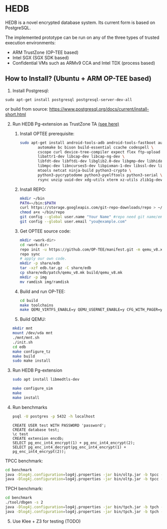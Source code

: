 # HEDB

HEDB is a novel encrypted database system. Its current form is based on PostgreSQL.

The implemented prototype can be run on any of the three types of trusted execution environments:
- ARM TrustZone (OP-TEE based)
- Intel SGX (SGX SDK based)
- Confidential VMs such as ARMv9 CCA and Intel TDX (process based)

## How to Install? (Ubuntu + ARM OP-TEE based)

1. Install Postgresql:

```shell
sudo apt-get install postgresql postgresql-server-dev-all
```
or build from source: https://www.postgresql.org/docs/current/install-short.html

2. Run HEDB Pg-extension as TrustZone TA  [(see here)]( https://optee.readthedocs.io/en/latest/building/gits/build.html)

  
   1. Install OPTEE prerequisite:

      ```bash
      sudo apt-get install android-tools-adb android-tools-fastboot autoconf \
              automake bc bison build-essential ccache codespell \
              cscope curl device-tree-compiler expect flex ftp-upload gdisk iasl \
              libattr1-dev libcap-dev libcap-ng-dev \
              libfdt-dev libftdi-dev libglib2.0-dev libgmp-dev libhidapi-dev \
              libmpc-dev libncurses5-dev libpixman-1-dev libssl-dev libtool make \
              mtools netcat ninja-build python3-crypto \
              python3-pycryptodome python3-pyelftools python3-serial \
              rsync unzip uuid-dev xdg-utils xterm xz-utils zlib1g-dev
      ```

   2. Install REPO:

      ```bash
      mkdir ~/bin
      PATH=~/bin:$PATH
      curl https://storage.googleapis.com/git-repo-downloads/repo > ~/bin/repo
      chmod a+x ~/bin/repo
      git config --global user.name "Your Name" #repo need git name/email config.
      git config --global user.email "you@example.com" 
      ```

   3. Get OPTEE source code:

      ``` bash
      mkdir <work-dir>
      cd <work-dir>
      repo init -u https://github.com/OP-TEE/manifest.git -m qemu_v8.xml
      repo sync
      # apply our own code.
      mkdir -p share/edb
      tar -xzf edb.tar.gz -C share/edb
      cp share/edb/patch/qemu_v8.mk build/qemu_v8.mk
      mkdir -p img
      mv ramdisk img/ramdisk
      ```

   4. Build and run OP-TEE:

      ```bash
      cd build
      make toolchains
      make QEMU_VIRTFS_ENABLE=y QEMU_USERNET_ENABLE=y CFG_WITH_PAGER=y run
      ```

   5. Build QEMU:

   ```bash
   mkdir mnt
   mount /dev/vda mnt
   ./mnt/mnt.sh
   ./init.sh 
   cd edb
   make configure_tz
   make build 
   sudo make install
   ```

3. Run HEDB Pg-extension

   ```bash
   sudo apt install libmedtls-dev
   
   make configure_sim
   make 
   make install
   ```


4. Run benchmarks

   ```bash
   psql -U postgres -p 5432 -h localhost
   ```

   ```psql
   CREATE USER test WITH PASSWORD 'password';
   CREATE database test;
   \c test
   CREATE extension encdb;
   SELECT pg_enc_int4_encrypt(1) + pg_enc_int4_encrypt(2);
   SELECT pg_enc_int4_decrypt(pg_enc_int4_encrypt(1) + pg_enc_int4_encrypt(2));
   
   ```

TPCC benchmark:

   ```bash
   cd benchmark 
   java -Dlog4j.configuration=log4j.properties -jar bin/oltp.jar -b tpcc -o output -s 100 --config config/tpcc_config.xml --load true --execute false
   java -Dlog4j.configuration=log4j.properties -jar bin/oltp.jar -b tpcc -o output -s 100 --config config/tpcc_config.xml --load false --execute true
   ```

TPCH benchmark:

   ```bash
   cd benchmark 
   ./tool/dbgen -s 2
   java -Dlog4j.configuration=log4j.properties -jar bin/tpch.jar -b tpch -o output -s 10 --config config/tpch_config.xml --load true --execute false
   java -Dlog4j.configuration=log4j.properties -jar bin/tpch.jar -b tpch -o output -s 10 --config config/tpch_config.xml --load false --execute true
   ```

5. Use Klee + Z3 for testing (TODO)